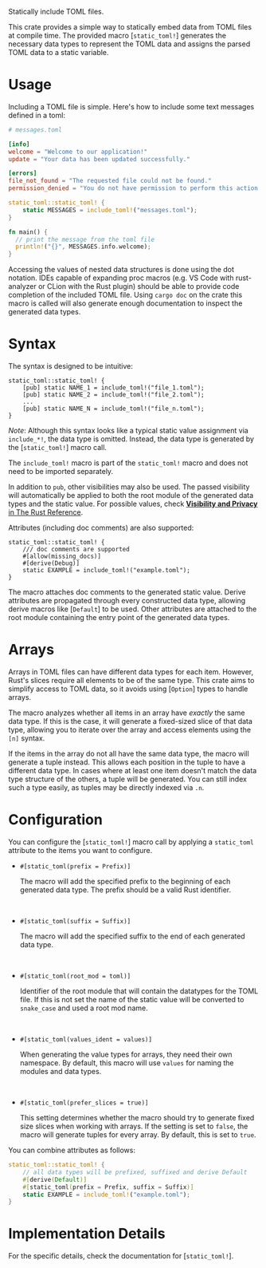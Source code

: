 Statically include TOML files.

This crate provides a simple way to statically embed data from TOML files at
compile time. The provided macro [`static_toml!`] generates the necessary
data types to represent the TOML data and assigns the parsed TOML data to a
static variable.

# Usage
Including a TOML file is simple.
Here's how to include some text messages defined in a toml:
```toml
# messages.toml

[info]
welcome = "Welcome to our application!"
update = "Your data has been updated successfully."

[errors]
file_not_found = "The requested file could not be found."
permission_denied = "You do not have permission to perform this action."
```

```rust
static_toml::static_toml! {
    static MESSAGES = include_toml!("messages.toml");
}

fn main() {
  // print the message from the toml file
  println!("{}", MESSAGES.info.welcome);
}
```
Accessing the values of nested data structures is done using the dot
notation. IDEs capable of expanding proc macros
(e.g. VS Code with rust-analyzer or CLion with the Rust plugin)
should be able to provide code completion of the included TOML file.
Using `cargo doc` on the crate this macro is called will also generate
enough documentation to inspect the generated data types.

# Syntax
The syntax is designed to be intuitive:
```rust,ignore
static_toml::static_toml! {
    [pub] static NAME_1 = include_toml!("file_1.toml");
    [pub] static NAME_2 = include_toml!("file_2.toml");
    ...
    [pub] static NAME_N = include_toml!("file_n.toml");
}
```
*Note*:
Although this syntax looks like a typical static value assignment via
`include_*!`, the data type is omitted.
Instead, the data type is generated by the [`static_toml!`] macro call.

The `include_toml!` macro is part of the `static_toml!` macro and does not
need to be imported separately.

In addition to `pub`, other visibilities may also be used.
The passed visibility will automatically be applied to both the root module
of the generated data types and the static value.
For possible values, check
[**Visibility and Privacy** in The Rust Reference](https://doc.rust-lang.org/stable/reference/visibility-and-privacy.html).

Attributes (including doc comments) are also supported:
```
static_toml::static_toml! {
    /// doc comments are supported
    #[allow(missing_docs)]
    #[derive(Debug)]
    static EXAMPLE = include_toml!("example.toml");
}
```
The macro attaches doc comments to the generated static value.
Derive attributes are propagated through every constructed data type,
allowing derive macros like [`Default`] to be used. Other attributes are
attached to the root module containing the entry point of the generated data
types.

# Arrays

Arrays in TOML files can have different data types for each item.
However, Rust's slices require all elements to be of the same type.
This crate aims to simplify access to TOML data, so it avoids using
[`Option`] types to handle arrays.

The macro analyzes whether all items in an array have *exactly* the same
data type. If this is the case, it will generate a fixed-sized slice of that
data type, allowing you to iterate over the array and access elements using
the `[n]` syntax.

If the items in the array do not all have the same data type, the macro will
generate a tuple instead.
This allows each position in the tuple to have a different data type.
In cases where at least one item doesn't match the data type structure of
the others, a tuple will be generated.
You can still index such a type easily, as tuples may be directly indexed
via `.n`.

# Configuration
You can configure the [`static_toml!`] macro call by applying a
`static_toml` attribute to the items you want to configure.

- `#[static_toml(prefix = Prefix)]`

  The macro will add the specified prefix to the beginning of each generated
  data type.
  The prefix should be a valid Rust identifier.

  <br>

- `#[static_toml(suffix = Suffix)]`

  The macro will add the specified suffix to the end of each generated data
  type.

  <br>

- `#[static_toml(root_mod = toml)]`

  Identifier of the root module that will contain the datatypes for the TOML
  file.
  If this is not set the name of the static value will be converted to
  `snake_case` and used a root mod name.

  <br>

- `#[static_toml(values_ident = values)]`

  When generating the value types for arrays, they need their own namespace.
  By default, this macro will use `values` for naming the modules and data
  types.

  <br>

- `#[static_toml(prefer_slices = true)]`

  This setting determines whether the macro should try to generate fixed
  size slices when working with arrays.
  If the setting is set to `false`, the macro will generate tuples for
  every array.
  By default, this is set to `true`.

You can combine attributes as follows:
```rust
static_toml::static_toml! {
    // all data types will be prefixed, suffixed and derive Default
    #[derive(Default)]
    #[static_toml(prefix = Prefix, suffix = Suffix)]
    static EXAMPLE = include_toml!("example.toml");
}
```

# Implementation Details
For the specific details, check the documentation for [`static_toml!`].
